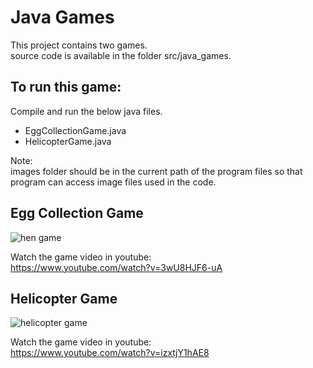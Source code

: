 Java Games
==========
This project contains two games.  
source code is available in the folder src/java_games.  

To run this game:
-----------------
Compile and run the below java files.  
 - EggCollectionGame.java
 - HelicopterGame.java

Note:  
images folder should be in the current path of the program files so that program can access image files used in the code.

Egg Collection Game
-------------------
![hen game](https://github.com/harikongu/test_git/blob/master/images/hen_game.gif)  

Watch the game video in youtube:  
https://www.youtube.com/watch?v=3wU8HJF6-uA  

Helicopter Game
---------------
![helicopter game](https://github.com/harikongu/test_git/blob/master/images/helicopter_game.gif)  

Watch the game video in youtube:  
https://www.youtube.com/watch?v=izxtjY1hAE8  
